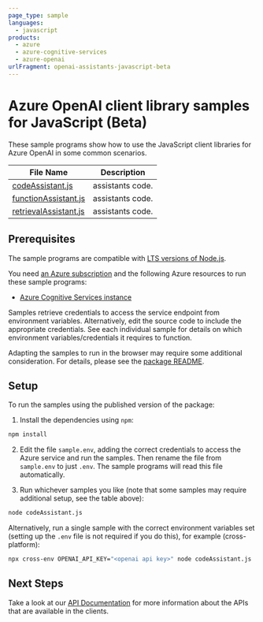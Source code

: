 ```yaml
---
page_type: sample
languages:
  - javascript
products:
  - azure
  - azure-cognitive-services
  - azure-openai
urlFragment: openai-assistants-javascript-beta
---
```


# Azure OpenAI client library samples for JavaScript (Beta)

These sample programs show how to use the JavaScript client libraries for Azure OpenAI in some common scenarios.

| **File Name**                               | **Description**  |
| ------------------------------------------- | ---------------- |
| [codeAssistant.js][codeassistant]           | assistants code. |
| [functionAssistant.js][functionassistant]   | assistants code. |
| [retrievalAssistant.js][retrievalassistant] | assistants code. |

## Prerequisites

The sample programs are compatible with [LTS versions of Node.js](https://github.com/nodejs/release#release-schedule).

You need [an Azure subscription][freesub] and the following Azure resources to run these sample programs:

- [Azure Cognitive Services instance][createinstance_azurecognitiveservicesinstance]

Samples retrieve credentials to access the service endpoint from environment variables. Alternatively, edit the source code to include the appropriate credentials. See each individual sample for details on which environment variables/credentials it requires to function.

Adapting the samples to run in the browser may require some additional consideration. For details, please see the [package README][package].

## Setup

To run the samples using the published version of the package:

1. Install the dependencies using `npm`:

```bash
npm install
```

2. Edit the file `sample.env`, adding the correct credentials to access the Azure service and run the samples. Then rename the file from `sample.env` to just `.env`. The sample programs will read this file automatically.

3. Run whichever samples you like (note that some samples may require additional setup, see the table above):

```bash
node codeAssistant.js
```

Alternatively, run a single sample with the correct environment variables set (setting up the `.env` file is not required if you do this), for example (cross-platform):

```bash
npx cross-env OPENAI_API_KEY="<openai api key>" node codeAssistant.js
```

## Next Steps

Take a look at our [API Documentation][apiref] for more information about the APIs that are available in the clients.

[codeassistant]: https://github.com/Azure/azure-sdk-for-js/blob/main/sdk/openai/openai-assistants/samples/v1-beta/javascript/codeAssistant.js
[functionassistant]: https://github.com/Azure/azure-sdk-for-js/blob/main/sdk/openai/openai-assistants/samples/v1-beta/javascript/functionAssistant.js
[retrievalassistant]: https://github.com/Azure/azure-sdk-for-js/blob/main/sdk/openai/openai-assistants/samples/v1-beta/javascript/retrievalAssistant.js
[apiref]: https://docs.microsoft.com/javascript/api/@azure/openai
[freesub]: https://azure.microsoft.com/free/
[createinstance_azurecognitiveservicesinstance]: https://learn.microsoft.com/azure/cognitive-services/openai/how-to/create-resource
[package]: https://github.com/Azure/azure-sdk-for-js/tree/main/sdk/openai/openai-assistants/README.md
